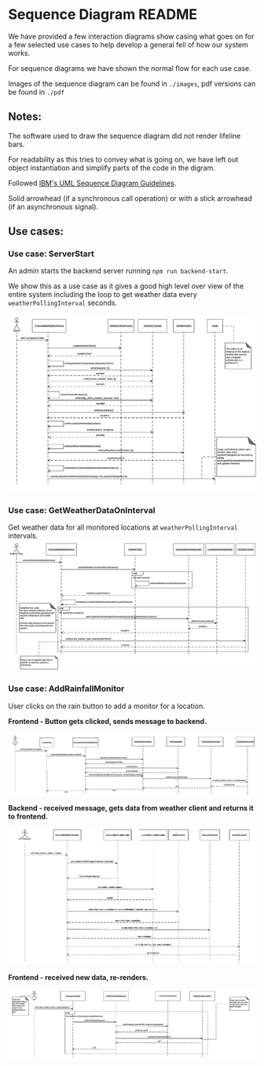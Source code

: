 # Sequence Diagram README
We have provided a few interaction diagrams show casing what goes on for a few selected use cases to help develop a general fell of how our system works.

For sequence diagrams we have shown the normal flow for each use case.

Images of the sequence diagram can be found in `./images`, pdf versions can be found in `./pdf`

## Notes:
The software used to draw the sequence diagram did not render lifeline bars.

For readability as this tries to convey what is going on, we have left out object instantiation and simplify parts of the code in the digram.

Followed [IBM's UML Sequence Diagram Guidelines](https://www.ibm.com/developerworks/rational/library/3101.html).

Solid arrowhead (if a synchronous call operation) or with a stick arrowhead (if an asynchronous signal). 

## Use cases:

### Use case: ServerStart
An admin starts the backend server running `npm run backend-start`.

We show this as a use case as it gives a good high level over view of the entire system including the loop to get weather data every `weatherPollingInterval` seconds.

<img src="/UML/Sequence_Diagrams/images/ServerStart.png" >

### Use case: GetWeatherDataOnInterval

Get weather data for all monitored locations at `weatherPollingInterval` intervals.
<img src="/UML/Sequence_Diagrams/images/GetWeatherDataOnInterval.png" >

### Use case: AddRainfallMonitor
User clicks on the rain button to add a monitor for a location.

**Frontend - Button gets clicked, sends message to backend.**

<img src="/UML/Sequence_Diagrams/images/AddRainfallMonitor_Start_Frontend.png" >

**Backend - received message, gets data from weather client and returns it to frontend.**

<img src="/UML/Sequence_Diagrams/images/AddRainfallMonitor_Mid_Backend.png" >

**Frontend - received new data, re-renders.**

<img src="/UML/Sequence_Diagrams/images/AddRainfallMonitor_End_Frontend.png" >

